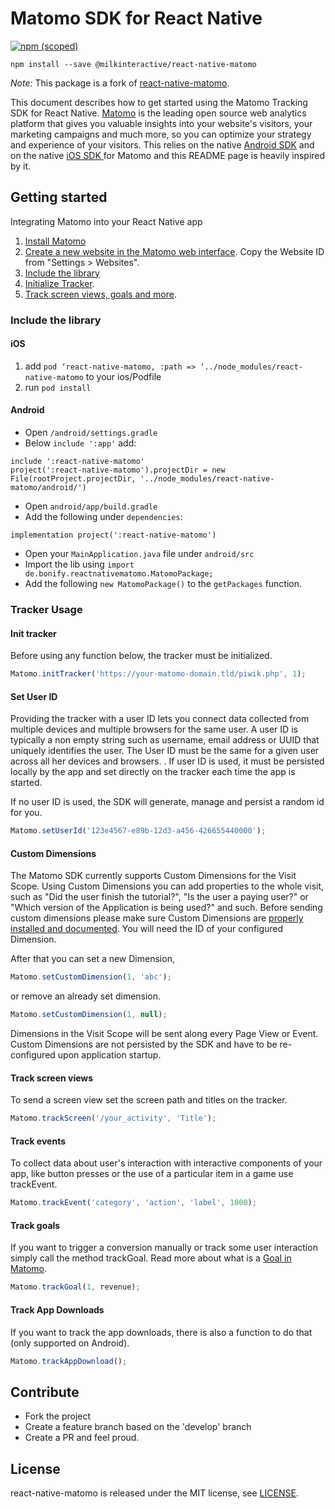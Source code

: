 # Matomo SDK for React Native
[![npm (scoped)](https://img.shields.io/npm/v/@milkinteractive/react-native-matomo)](https://www.npmjs.com/package/@milkinteractive/react-native-matomo)

`npm install --save @milkinteractive/react-native-matomo`

*Note:* This package is a fork of [react-native-matomo](https://github.com/BonifyByForteil/react-native-matomo).

This document describes how to get started using the Matomo Tracking SDK for React Native.
[Matomo](https://matomo.org/) is the leading open source web analytics platform
that gives you valuable insights into your website's visitors,
your marketing campaigns and much more, so you can optimize your strategy and experience of your visitors.
This relies on the native [Android SDK](https://github.com/matomo-org/matomo-sdk-android) and on the native [iOS SDK ](https://github.com/matomo-org/matomo-sdk-ios) for Matomo and this README page is heavily inspired by it.

## Getting started

Integrating Matomo into your React Native app

1.  [Install Matomo](https://matomo.org/docs/installation/)
2.  [Create a new website in the Matomo web interface](https://matomo.org/docs/manage-websites/). Copy the Website ID from "Settings > Websites".
3.  [Include the library](#include-library)
4.  [Initialize Tracker](#initialize-tracker).
5.  [Track screen views, goals and more](#tracker-usage).

### Include the library

#### iOS

1. add ``pod ‘react-native-matomo, :path => ‘../node_modules/react-native-matomo`` to your ios/Podfile
2. run ``pod install``

#### Android

- Open `/android/settings.gradle`
- Below `include ':app'` add:

```
include ':react-native-matomo'
project(':react-native-matomo').projectDir = new File(rootProject.projectDir, '../node_modules/react-native-matomo/android/')
```

- Open `android/app/build.gradle`
- Add the following under `dependencies`:

```
implementation project(':react-native-matomo')
```

- Open your `MainApplication.java` file under `android/src`
- Import the lib using `import de.bonify.reactnativematomo.MatomoPackage;`
- Add the following `new MatomoPackage()` to the `getPackages` function.

### Tracker Usage

#### Init tracker

Before using any function below, the tracker must be initialized.

```javascript
Matomo.initTracker('https://your-matomo-domain.tld/piwik.php', 1);
```

#### Set User ID

Providing the tracker with a user ID lets you connect data collected from multiple devices and multiple browsers for the same user. A user ID is typically a non empty string such as username, email address or UUID that uniquely identifies the user. The User ID must be the same for a given user across all her devices and browsers. .
If user ID is used, it must be persisted locally by the app and set directly on the tracker each time the app is started.

If no user ID is used, the SDK will generate, manage and persist a random id for you.

```javascript
Matomo.setUserId('123e4567-e89b-12d3-a456-426655440000');
```

#### Custom Dimensions

The Matomo SDK currently supports Custom Dimensions for the Visit Scope. Using Custom Dimensions you can add properties to the whole visit, such as "Did the user finish the tutorial?", "Is the user a paying user?" or "Which version of the Application is being used?" and such. Before sending custom dimensions please make sure Custom Dimensions are [properly installed and documented](https://matomo.org/docs/custom-dimensions/). You will need the ID of your configured Dimension.

After that you can set a new Dimension,

```javascript
Matomo.setCustomDimension(1, 'abc');
```

or remove an already set dimension.

```javascript
Matomo.setCustomDimension(1, null);
```
Dimensions in the Visit Scope will be sent along every Page View or Event. Custom Dimensions are not persisted by the SDK and have to be re-configured upon application startup.

#### Track screen views

To send a screen view set the screen path and titles on the tracker.

```javascript
Matomo.trackScreen('/your_activity', 'Title');
```

#### Track events

To collect data about user's interaction with interactive components of your app, like button presses or the use of a particular item in a game
use trackEvent.

```javascript
Matomo.trackEvent('category', 'action', 'label', 1000);
```

#### Track goals

If you want to trigger a conversion manually or track some user interaction simply call the method trackGoal. Read more about what is a [Goal in Matomo](http://matomo.org/docs/tracking-goals-web-analytics/).

```javascript
Matomo.trackGoal(1, revenue);
```

#### Track App Downloads

If you want to track the app downloads, there is also a function to do that (only supported on Android).

```javascript
Matomo.trackAppDownload();
```

## Contribute

- Fork the project
- Create a feature branch based on the 'develop' branch
- Create a PR and feel proud.

## License

react-native-matomo is released under the MIT license, see [LICENSE](https://github.com/BonifyByForteil/react-native-matomo/blob/master/LICENSE).
